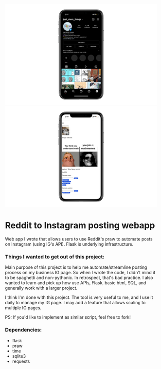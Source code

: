 <p float="middle">
  <img width="500" alt="portfolio_view" src="https://raw.githubusercontent.com/zackmawaldi/Reddit-to-Instagram-posting-webapp/main/screenshots/2.png">
  <img width="500" alt="portfolio_view" src="https://raw.githubusercontent.com/zackmawaldi/Reddit-to-Instagram-posting-webapp/main/screenshots/1.png">
<!--  <img width="200" alt="portfolio_view" src="https://raw.githubusercontent.com/zackmawaldi/Reddit-to-Instagram-posting-webapp/main/screenshots/3.png"> -->
</p>

# Reddit to Instagram posting webapp
Web app I wrote that allows users to use Reddit's praw to automate posts on Instagram (using IG's API).
Flask is underlying infrastructure.

### Things I wanted to get out of this project:
Main purpose of this project is to help me automate/streamline posting process on my business IG page. So when I wrote the code, I didn't mind it to be spaghetti and non-pythonic. In retrospect, that's bad practice.
I also wanted to learn and pick up how use APIs, Flask, basic html, SQL, and generally work with a larger project.

I think I'm done with this project. The tool is very useful to me, and I use it daily to manage my IG page. I may add a feature that allows scaling to multiple IG pages.

PS: If you'd like to implement as similar script, feel free to fork!


### Dependencies:
- flask
- praw
- time
- sqlite3
- requests
